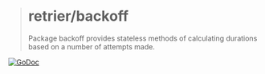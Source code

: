 > # retrier/backoff
>
> Package backoff provides stateless methods of calculating durations based on a number of attempts made.

[![GoDoc](https://godoc.org/github.com/kamilsk/retrier/backoff?status.svg)](https://godoc.org/github.com/kamilsk/retrier/backoff)
